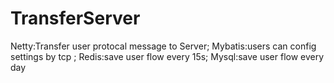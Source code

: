 # TransferServer
Netty:Transfer user protocal message to Server;
Mybatis:users can config settings by tcp ;
Redis:save user flow every 15s;
Mysql:save user flow every day
